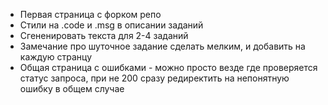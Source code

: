 - Первая страница с форком репо
- Стили на .code и .msg в описании заданий
- Сгененировать текста для 2-4 заданий
- Замечание про шуточное задание сделать мелким, и добавить на каждую странцу 
- Общая страница с ошибками - можно просто везде где проверяется статус запроса, при не 200 сразу редиректить на непонятную ошибку в общем случае